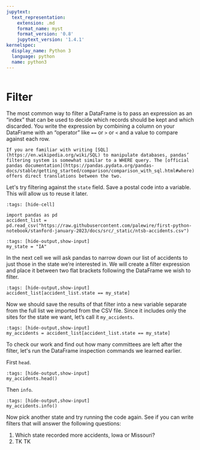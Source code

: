 ```yaml
---
jupytext:
  text_representation:
    extension: .md
    format_name: myst
    format_version: '0.8'
    jupytext_version: '1.4.1'
kernelspec:
  display_name: Python 3
  language: python
  name: python3
---
```


```{include} ./_templates/nav.html
```

# Filter

The most common way to filter a DataFrame is to pass an expression as an “index” that can be used to decide which records should be kept and which discarded. You write the expression by combining a column on your DataFrame with an “operator” like `==` or `>` or `<` and a value to compare against each row.

```{note}
If you are familiar with writing [SQL](https://en.wikipedia.org/wiki/SQL) to manipulate databases, pandas’ filtering system is somewhat similar to a WHERE query. The [official pandas documentation](https://pandas.pydata.org/pandas-docs/stable/getting_started/comparison/comparison_with_sql.html#where) offers direct translations between the two.
```

Let's try filtering against the `state` field. Save a postal code into a variable. This will allow us to reuse it later.

```{code-cell}
:tags: [hide-cell]

import pandas as pd
accident_list = pd.read_csv("https://raw.githubusercontent.com/palewire/first-python-notebook/stanford-january-2023/docs/src/_static/ntsb-accidents.csv")
```

```{code-cell}
:tags: [hide-output,show-input]
my_state = "IA"
```

In the next cell we will ask pandas to narrow down our list of accidents to just those in the state we’re interested in. We will create a filter expression and place it between two flat brackets following the DataFrame we wish to filter.

```{code-cell}
:tags: [hide-output,show-input]
accident_list[accident_list.state == my_state]
```

Now we should save the results of that filter into a new variable separate from the full list we imported from the CSV file. Since it includes only the sites for the state we want, let’s call it `my_accidents`.

```{code-cell}
:tags: [hide-output,show-input]
my_accidents = accident_list[accident_list.state == my_state]
```

To check our work and find out how many committees are left after the filter, let's run the DataFrame inspection commands we learned earlier.

First `head`.

```{code-cell}
:tags: [hide-output,show-input]
my_accidents.head()
```

Then `info`.

```{code-cell}
:tags: [hide-output,show-input]
my_accidents.info()
```

Now pick another state and try running the code again. See if you can write filters that will answer the following questions:

1. Which state recorded more accidents, Iowa or Missouri?
2. TK TK
